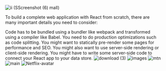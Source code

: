 
![ii (S![Screenshot (6)](https://github.com/samik1234/test/assets/82882143/1f2fe5b1-021f-4f3c-9c86-f682bebf68c9)
mall)](https://github.com/samik1234/test/assets/82882143/953fc179-6945-44dc-a8db-e0ec3399fee6)



To build a complete web application with React from scratch, there are many important details you need to consider:

Code has to be bundled using a bundler like webpack and transformed using a compiler like Babel.
You need to do production optimizations such as code splitting.
You might want to statically pre-render some pages for performance and SEO. You might also want to use server-side rendering or client-side rendering.
You might have to write some server-side code to connect your React app to your data store.
![download (3)](https://github.com/samik1234/test/assets/82882143/11d19aef-afcb-43fe-b413-8071f98e7501)
![images](https://github.com/samik1234/test/assets/82882143/df09c302-e58c-474c-a0f0-a386ec5c3598)
![mtn](https://github.com/samik1234/test/assets/82882143/6932ccf8-4a93-46ed-ae8f-4b572407b310)
![main](https://github.com/samik1234/test/assets/82882143/3b48b5bc-0096-4fac-a095-52751beb0d49)
![Netflix-avatar](https://github.com/samik1234/test/assets/82882143/a99ba779-2d14-4ea0-9c7b-c10b358a9a17)
